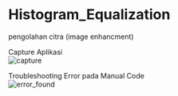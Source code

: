 # Histogram_Equalization
pengolahan citra (image enhancment)

Capture Aplikasi<br>
![capture](https://user-images.githubusercontent.com/81458524/120642379-005ef780-c49f-11eb-8fb0-e1acbf82ecd7.jpg)

Troubleshooting Error pada Manual Code<br>
![error_found](https://user-images.githubusercontent.com/81458524/120642536-37350d80-c49f-11eb-935e-135841ef1b88.jpg)
